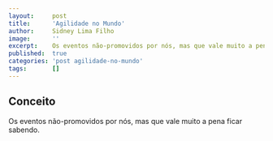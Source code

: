 ---layout:     posttitle:      'Agilidade no Mundo'author:     Sidney Lima Filhoimage:      ''excerpt:    Os eventos não-promovidos por nós, mas que vale muito a pena ficar sabendopublished:  truecategories: 'post agilidade-no-mundo'tags:       []---## ConceitoOs eventos não-promovidos por nós, mas que vale muito a pena ficar sabendo.